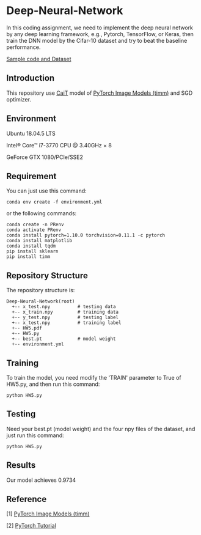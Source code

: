# Deep-Neural-Network

In this coding assignment, we need to implement the deep neural network by any deep learning framework, e.g., Pytorch, TensorFlow, or Keras, then train the DNN model by the Cifar-10 dataset and try to beat the baseline performance.

[Sample code and Dataset](https://github.com/NCTU-VRDL/CS_AT0828/tree/main/HW5)

## Introduction

This repository use [CaiT](https://github.com/rwightman/pytorch-image-models/blob/master/timm/models/cait.py) model of [PyTorch Image Models (timm)](https://github.com/rwightman/pytorch-image-models) and SGD optimizer.


## Environment

Ubuntu 18.04.5 LTS

Intel® Core™ i7-3770 CPU @ 3.40GHz × 8

GeForce GTX 1080/PCIe/SSE2

## Requirement

You can just use this command: 
```env
conda env create -f environment.yml
```

or the following commands:

```env
conda create -n PRenv
conda activate PRenv
conda install pytorch=1.10.0 torchvision=0.11.1 -c pytorch
conda install matplotlib
conda install tqdm
pip install sklearn
pip install timm
```

## Repository Structure

The repository structure is:
```
Deep-Neural-Network(root)
  +-- x_test.npy          # testing data
  +-- x_train.npy         # training data
  +-- y_test.npy          # testing label
  +-- x_test.npy          # training label
  +-- HW5.pdf
  +-- HW5.py
  +-- best.pt             # model weight
  +-- environment.yml
```

## Training

To train the model, you need modify the 'TRAIN' parameter to True of HW5.py, and then run this command:

```train
python HW5.py
```

## Testing

Need your best.pt (model weight) and the four npy files of the dataset, and just run this command:

```train
python HW5.py
```

## Results

Our model achieves 0.9734

## Reference
[1] [PyTorch Image Models (timm)](https://github.com/rwightman/pytorch-image-models)

[2] [PyTorch Tutorial](https://github.com/pytorch/tutorials)

